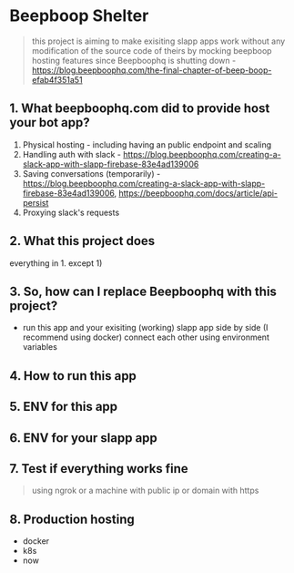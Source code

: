 # Beepboop Shelter

> this project is aiming to make exisiting slapp apps work without any modification of the source code of theirs
> by mocking beepboop hosting features
> since Beepboophq is shutting down - https://blog.beepboophq.com/the-final-chapter-of-beep-boop-efab4f351a51

## 1. What beepboophq.com did to provide host your bot app?

1) Physical hosting - including having an public endpoint and scaling
2) Handling auth with slack - https://blog.beepboophq.com/creating-a-slack-app-with-slapp-firebase-83e4ad139006
3) Saving conversations (temporarily) - https://blog.beepboophq.com/creating-a-slack-app-with-slapp-firebase-83e4ad139006, https://beepboophq.com/docs/article/api-persist
4) Proxying slack's requests

## 2. What this project does
everything in 1. except 1)

## 3. So, how can I replace Beepboophq with this project?

- run this app and your exisiting (working) slapp app side by side (I recommend using docker)
connect each other using environment variables

## 4. How to run this app

## 5. ENV for this app

## 6. ENV for your slapp app

## 7. Test if everything works fine
> using ngrok or a machine with public ip or domain with https

## 8. Production hosting
- docker
- k8s
- now
